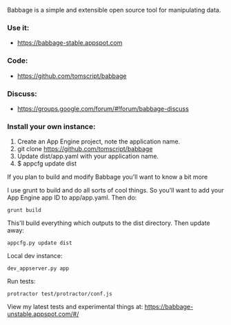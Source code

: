 Babbage is a simple and extensible open source tool for manipulating data.

### Use it: ###
- https://babbage-stable.appspot.com

### Code: ###
- https://github.com/tomscript/babbage

### Discuss: ###
- https://groups.google.com/forum/#!forum/babbage-discuss

### Install your own instance: ###
1. Create an App Engine project, note the application name.
2. git clone https://github.com/tomscript/babbage
3. Update dist/app.yaml with your application name.
4. $ appcfg update dist


If you plan to build and modify Babbage you'll want to know a bit more

I use grunt to build and do all sorts of cool things. So you'll want to add your App Engine app ID to app/app.yaml. Then do:

```
grunt build
```

This'll build everything which outputs to the dist directory. Then update away:

```
appcfg.py update dist
```

Local dev instance:
```
dev_appserver.py app
```

Run tests:
```
protractor test/protractor/conf.js
```

View my latest tests and experimental things at:
https://babbage-unstable.appspot.com/#/
